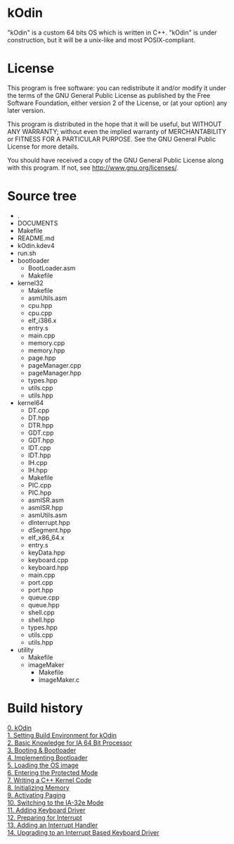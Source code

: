 # kOdin
"kOdin" is a custom 64 bits OS which is written in C++.
"kOdin" is under construction, but it will be a unix-like and
most POSIX-compliant.

# License
This program is free software: you can redistribute it and/or modify
it under the terms of the GNU General Public License as published by
the Free Software Foundation, either version 2 of the License, or
(at your option) any later version.

This program is distributed in the hope that it will be useful,
but WITHOUT ANY WARRANTY; without even the implied warranty of
MERCHANTABILITY or FITNESS FOR A PARTICULAR PURPOSE.  See the
GNU General Public License for more details.

You should have received a copy of the GNU General Public License
along with this program.  If not, see <http://www.gnu.org/licenses/>.

# Source tree
* .<br>
* DOCUMENTS<br>
* Makefile<br>
* README.md<br>
* kOdin.kdev4<br>
* run.sh<br>
* bootloader<br>
  * BootLoader.asm<br>
  * Makefile<br>
* kernel32<br>
  * Makefile<br>
  * asmUtils.asm<br>
  * cpu.hpp<br>
  * cpu.cpp<br>
  * elf_i386.x<br>
  * entry.s<br>
  * main.cpp<br>
  * memory.cpp<br>
  * memory.hpp<br>
  * page.hpp<br>
  * pageManager.cpp<br>
  * pageManager.hpp<br>
  * types.hpp<br>
  * utils.cpp<br>
  * utils.hpp<br>
* kernel64<br>
  * DT.cpp<br>
  * DT.hpp<br>
  * DTR.hpp<br>
  * GDT.cpp<br>
  * GDT.hpp<br>
  * IDT.cpp<br>
  * IDT.hpp<br>
  * IH.cpp<br>
  * IH.hpp<br>
  * Makefile<br>
  * PIC.cpp<br>
  * PIC.hpp<br>
  * asmISR.asm<br>
  * asmISR.hpp<br>
  * asmUtils.asm<br>
  * dInterrupt.hpp<br>
  * dSegment.hpp<br>
  * elf_x86_64.x<br>
  * entry.s<br>
  * keyData.hpp<br>
  * keyboard.cpp<br>
  * keyboard.hpp<br>
  * main.cpp<br>
  * port.cpp<br>
  * port.hpp<br>
  * queue.cpp<br>
  * queue.hpp<br>
  * shell.cpp<br>
  * shell.hpp<br>
  * types.hpp<br>
  * utils.cpp<br>
  * utils.hpp<br>
* utility<br>
  * Makefile<br>
  * imageMaker<br>
    * Makefile<br>
    * imageMaker.c<br>


# Build history
[0. kOdin](https://aeuveritas.github.io/kOdin/)<br>
[1. Setting Build Environment for kOdin](https://aeuveritas.github.io/setting-for-dl/)<br>
[2. Basic Knowledge for IA 64 Bit Processor](https://aeuveritas.github.io/Basic-Knowledge-for-IA-64-bit-processor/)<br>
[3. Booting & Bootloader](https://aeuveritas.github.io/Booting-and-Bootloader/)<br>
[4. Implementing Bootloader](https://aeuveritas.github.io/Implementing-Bootloader/)<br>
[5. Loading the OS image](https://aeuveritas.github.io/Loading-OS/)<br>
[6. Entering the Protected Mode](https://aeuveritas.github.io/Entering-the-Protected-Mode/)<br>
[7. Writing a C++ Kernel Code](https://aeuveritas.github.io/Writing-a-C++-Kernel-Code/)<br>
[8. Initializing Memory](https://aeuveritas.github.io/Initializing-memory/)<br>
[9. Activating Paging](https://aeuveritas.github.io/Activating-Paging/)<br>
[10. Switching to the IA-32e Mode](https://aeuveritas.github.io/Switching-to-the-IA-32e-Mode/)<br>
[11. Adding Keyboard Driver](https://aeuveritas.github.io/Adding-Keyboard-Driver/)<br>
[12. Preparing for Interrupt](https://aeuveritas.github.io/Preparing-for-Interrupt/)<br>
[13. Adding an Interrupt Handler](https://aeuveritas.github.io/Adding-an-Interrupt-Handler/)<br>
[14. Upgrading to an Interrupt Based Keyboard Driver](http://aeuveritas.github.io/Upgrading-to-an-Interrupt-Based-Keyboard-Driver/)<br>
